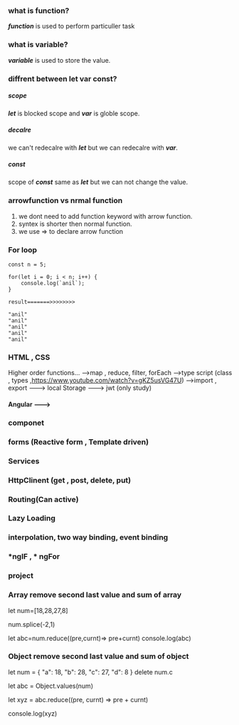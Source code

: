 ### what is function?
***function*** is used to perform particuller task

### what is variable?
***variable*** is used to store the value.


### diffrent between let var const?
##### scope
***let*** is blocked scope and ***var*** is globle scope.

##### decalre
we can't redecalre with ***let*** but we can redecalre with ***var***.

##### const
scope of ***const*** same as ***let*** but we can not change the value.

### arrowfunction vs nrmal function
1. we dont need to add function keyword with arrow function.
2. syntex is shorter then normal function.
3. we use => to declare arrow function 

### For loop

```
const n = 5;

for(let i = 0; i < n; i++) {
    console.log(`anil`);
}

result=======>>>>>>>>

"anil"
"anil"
"anil"
"anil"
"anil"

```


 ### HTML , CSS
Higher order functions...
-->map , reduce, filter, forEach
-->type script (class , types ,https://www.youtube.com/watch?v=gKZ5usVG47U)
-->import , export
---> local Storage
---> jwt (only study)

#### Angular --->
 ### componet
 ### forms (Reactive form , Template driven)
 ### Services  
 ### HttpClinent (get , post, delete, put)
 ### Routing(Can active)
 ### Lazy Loading
 ### interpolation, two way binding, event binding
 ### *ngIF , * ngFor
 ### project 
 
 ### Array remove second last value and sum of array
 
 let num=[18,28,27,8]

num.splice(-2,1)

let abc=num.reduce((pre,curnt)=> pre+curnt)
console.log(abc)

### Object remove second last value and sum of object

let num = {
  "a": 18,
  "b": 28,
  "c": 27,
  "d": 8
}
delete num.c

let abc = Object.values(num)

let xyz = abc.reduce((pre, curnt) => pre + curnt)

console.log(xyz)


